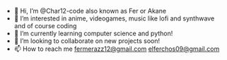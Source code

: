 - 👋 Hi, I’m @Char12-code also known as Fer or Akane
- 👀 I’m interested in anime, videogames, music like lofi and synthwave and of course coding
- 🌱 I’m currently learning computer science and python!
- 💞️ I’m looking to collaborate on new projects soon!
- 📫 How to reach me fermerazz12@gmail.com elferchos09@gmail.com

<!---
Char12-code/Char12-code is a ✨ special ✨ repository because its `README.md` (this file) appears on your GitHub profile.
You can click the Preview link to take a look at your changes.
--->
